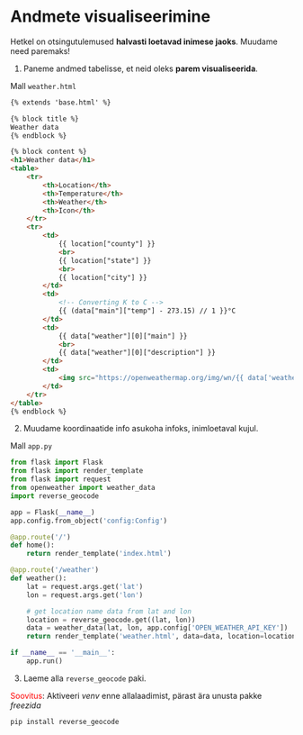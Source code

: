 # Andmete visualiseerimine

Hetkel on otsingutulemused **halvasti loetavad inimese jaoks**. Muudame need paremaks!

1. Paneme andmed tabelisse, et neid oleks **parem visualiseerida**.

Mall `weather.html`
```html
{% extends 'base.html' %}

{% block title %}
Weather data
{% endblock %}

{% block content %}
<h1>Weather data</h1>
<table>
    <tr>
        <th>Location</th>
        <th>Temperature</th>
        <th>Weather</th>
        <th>Icon</th>
    </tr>
    <tr>
        <td>
            {{ location["county"] }}
            <br>
            {{ location["state"] }}
            <br>
            {{ location["city"] }}
        </td>
        <td>
	        <!-- Converting K to C -->
            {{ (data["main"]["temp"] - 273.15) // 1 }}°C 
        </td>
        <td>
            {{ data["weather"][0]["main"] }}
            <br>
            {{ data["weather"][0]["description"] }}
        </td>
        <td>
            <img src="https://openweathermap.org/img/wn/{{ data['weather'][0]['icon'] }}@2x.png" alt="Weather Icon">
        </td>
    </tr>
</table>
{% endblock %}
```

2. Muudame koordinaatide info asukoha infoks, inimloetaval kujul.

Mall `app.py`
```python
from flask import Flask
from flask import render_template
from flask import request
from openweather import weather_data
import reverse_geocode

app = Flask(__name__)
app.config.from_object('config:Config')

@app.route('/')
def home():  
    return render_template('index.html')

@app.route('/weather')
def weather():
    lat = request.args.get('lat')
    lon = request.args.get('lon')

	# get location name data from lat and lon
    location = reverse_geocode.get((lat, lon))  
    data = weather_data(lat, lon, app.config['OPEN_WEATHER_API_KEY'])
    return render_template('weather.html', data=data, location=location)

if __name__ == '__main__':
    app.run()
```

3. Laeme alla `reverse_geocode` paki.

<span style="color: red">Soovitus</span>: Aktiveeri _venv_ enne allalaadimist, pärast ära unusta pakke _freezida_

```bash
pip install reverse_geocode
```